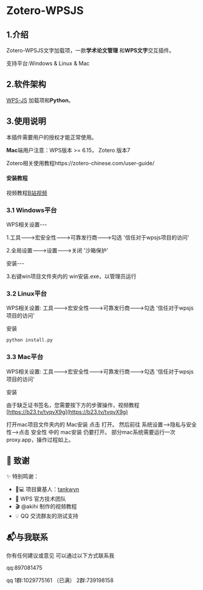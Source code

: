 # Zotero-WPSJS

## 1.介绍

Zotero-WPSJS文字加载项，一款**学术论文管理** 和**WPS文字**交互插件。

支持平台:Windows & Linux & Mac


## 2.软件架构

[WPS-JS](https://open.wps.cn/previous/docs/client/js-api/introduce) 加载项和**Python**。
	
## 3.使用说明

本插件需要用户的授权才能正常使用。

**Mac**端用户注意：WPS版本 >= 6.15，   Zotero 版本7

Zotero相关使用教程https://zotero-chinese.com/user-guide/
#### 安装教程

视频教程[B站视频](https://b23.tv/tvqvX9g)



### 3.1 Windows平台

  WPS相关设置---

   1.工具--->宏安全性--->可靠发行商--->勾选 '信任对于wpsjs项目的访问'

   2.全局设置--->设置--->关闭 '沙箱保护'

   安装---

   3.右键win项目文件夹内的 win安装.exe，以管理员运行

### 3.2 Linux平台

WPS相关设置: 工具--->宏安全性--->可靠发行商--->勾选 '信任对于wpsjs项目的访问'

安装
```bash
python install.py
```


### 3.3 Mac平台

WPS相关设置: 工具--->宏安全性--->可靠发行商--->勾选 '信任对于wpsjs项目的访问'

安装
   
由于缺乏证书签名，您需要按下方的步骤操作，视频教程[https://b23.tv/tvqvX9g](https://b23.tv/tvqvX9g)
   
打开mac项目文件夹内的 Mac安装 点击 打开。
然后前往 系统设置-->隐私与安全性-->点击 安全性 中的 mac安装 仍要打开。
部分mac系统需要运行一次proxy.app，操作过程如上。

## 🙏 致谢

✨ 特别鸣谢：

+ 👨💻 项目奠基人：[tankwyn](https://github.com/tankwyn)
+ 🏢 WPS 官方技术团队
+ 🎬 @akihi 制作的视频教程
+ 💡 QQ 交流群友的测试支持
  


## 📬与我联系

你有任何建议或意见 可以通过以下方式联系我

qq:897081475

qq 1群:1029775161 （已满）
   2群:739198158

